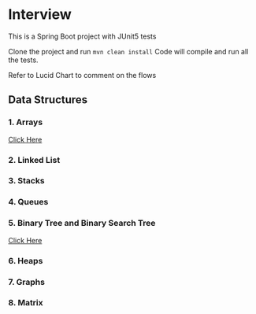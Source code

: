 # Interview

  This is a Spring Boot project with JUnit5 tests  
  
  Clone the project and run `mvn clean install` Code will compile and run all the tests. 
  
  Refer to Lucid Chart to comment on the flows  

 ## Data Structures
 
   
### 1. Arrays
[Click Here](./documentation/arrayProblems.md)
### 2. Linked List
### 3. Stacks
### 4. Queues
### 5. Binary Tree and Binary Search Tree
[Click Here](./documentation/tree.md)
### 6. Heaps
### 7. Graphs 
### 8. Matrix


 
